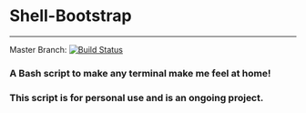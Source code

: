 # Shell-Bootstrap #
---------------

Master Branch: [![Build Status](https://travis-ci.com/TzviZeller/shell-bootstrap.svg?branch=master)](https://travis-ci.com/TzviZeller/shell-bootstrap)

### A Bash script to make any terminal make me feel at home! ###

### This script is for personal use and is an ongoing project. ###